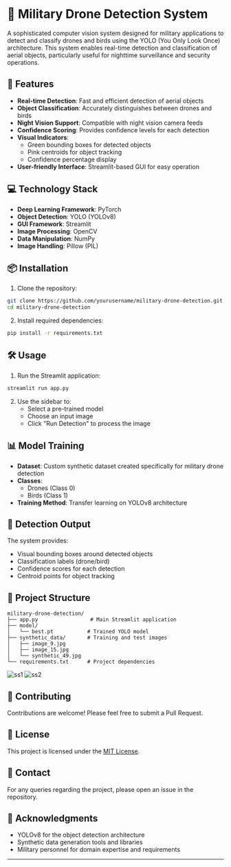 # 🎯 Military Drone Detection System

A sophisticated computer vision system designed for military applications to detect and classify drones and birds using the YOLO (You Only Look Once) architecture. This system enables real-time detection and classification of aerial objects, particularly useful for nighttime surveillance and security operations.

## 🚀 Features

- **Real-time Detection**: Fast and efficient detection of aerial objects
- **Object Classification**: Accurately distinguishes between drones and birds
- **Night Vision Support**: Compatible with night vision camera feeds
- **Confidence Scoring**: Provides confidence levels for each detection
- **Visual Indicators**:
  - Green bounding boxes for detected objects
  - Pink centroids for object tracking
  - Confidence percentage display
- **User-friendly Interface**: Streamlit-based GUI for easy operation

## 💻 Technology Stack

- **Deep Learning Framework**: PyTorch
- **Object Detection**: YOLO (YOLOv8)
- **GUI Framework**: Streamlit
- **Image Processing**: OpenCV
- **Data Manipulation**: NumPy
- **Image Handling**: Pillow (PIL)

## 📦 Installation

1. Clone the repository:
```bash
git clone https://github.com/yourusername/military-drone-detection.git
cd military-drone-detection
```

2. Install required dependencies:
```bash
pip install -r requirements.txt
```

## 🛠️ Usage

1. Run the Streamlit application:
```bash
streamlit run app.py
```

2. Use the sidebar to:
   - Select a pre-trained model
   - Choose an input image
   - Click "Run Detection" to process the image

## 📊 Model Training

- **Dataset**: Custom synthetic dataset created specifically for military drone detection
- **Classes**: 
  - Drones (Class 0)
  - Birds (Class 1)
- **Training Method**: Transfer learning on YOLOv8 architecture

## 🎯 Detection Output

The system provides:
- Visual bounding boxes around detected objects
- Classification labels (drone/bird)
- Confidence scores for each detection
- Centroid points for object tracking

## 📁 Project Structure

```
military-drone-detection/
├── app.py                 # Main Streamlit application
├── model/
│   └── best.pt           # Trained YOLO model
├── synthetic_data/       # Training and test images
│   ├── image_9.jpg
│   ├── image_15.jpg
│   └── synthetic_49.jpg
└── requirements.txt      # Project dependencies
```
![ss1](https://github.com/user-attachments/assets/80971f46-f008-490b-a283-99d0fa82ec96)
![ss2](https://github.com/user-attachments/assets/0595b698-56fc-4946-a16a-986d134e9d83)

## 🤝 Contributing

Contributions are welcome! Please feel free to submit a Pull Request.

## 📝 License

This project is licensed under the [MIT License](LICENSE).

## 🔗 Contact

For any queries regarding the project, please open an issue in the repository.

## 🌟 Acknowledgments

- YOLOv8 for the object detection architecture
- Synthetic data generation tools and libraries
- Military personnel for domain expertise and requirements

---

